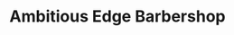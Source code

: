 ---
title: "Ambitious Edge Barbershop"
url: /mission-viejo/ambitious-edge-barbershop/
shop: hairdresser
---